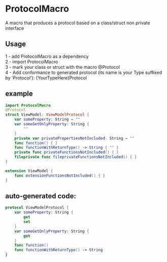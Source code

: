 # ProtocolMacro
A macro that produces a protocol based on a class/struct non private interface

## Usage
 1 - add ProtocolMacro as a dependency  
 2 - import ProtocolMacro  
 3 - mark your class or struct with the macro @Protocol  
 4 - Add conformance to generated protocol (its name is your Type suffixed by 'Protocol'): {YourTypeHere}Protocol  

## example
```swift
import ProtocolMacro
@Protocol
struct ViewModel: ViewModelProtocol {
    var someProperty: String = ""
    var someGetOnlyProperty: String {
        ""
    }
    private var privatePropertiesNotIncluded: String = ""
    func function() { }
    func functionWithReturnType() -> String { "" }
    private func privateFunctionsNotIncluded() { }
    fileprivate func fileprivateFunctionsNotIncluded() { }
}

extension ViewModel {
    func extensionFunctionsNotIncluded() { }
}
```

## auto-generated code: 
```swift
protocol ViewModelProtocol {
    var someProperty: String {
        get
        set
    }
    var someGetOnlyProperty: String {
        get
    }
    func function()
    func functionWithReturnType() -> String
}
```
